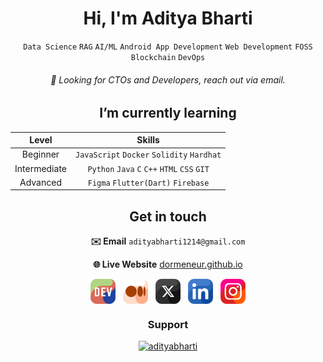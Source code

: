 <div align="center">
  
# Hi, I'm Aditya Bharti
`Data Science` `RAG` `AI/ML` `Android App Development` `Web Development` `FOSS` `Blockchain` `DevOps`


###### 🚩 Looking for CTOs and Developers, reach out via email.

## I’m currently learning

|     Level    |           Skills          |
|:------------:|:-------------------------:|
|   Beginner   | `JavaScript` `Docker` `Solidity` `Hardhat` |
| Intermediate | `Python` `Java` `C` `C++` `HTML` `CSS` `GIT` |
|   Advanced   | `Figma` `Flutter(Dart)` `Firebase` |


## Get in touch

**✉️ Email** `adityabharti1214@gmail.com`

**🌐 Live Website** [dormeneur.github.io](https://dormeneur.github.io/)



<a href="https://dev.to/adityabharti" target="blank" title="Dev"><img align="center" src="https://github.com/dormeneur/dormeneur/blob/main/dev%20logo.png" alt="Dev.to" height="40" width="40" /></a>&nbsp;&nbsp;
<a href="https://medium.com/@aadityabhartii" target="blank" title="Medium"><img align="center" src="https://github.com/dormeneur/dormeneur/blob/main/medium%20logo.png" alt="Medium" height="40" width="40" /></a>&nbsp;&nbsp;
<a href="https://x.com/dormeneur" target="blank" title="X.com"><img align="center" src="https://github.com/dormeneur/dormeneur/blob/main/X%20logo.png" alt="X.com" height="40" width="40" /></a>&nbsp;&nbsp;
<a href="https://linkedin.com/in/aadityabhartii" target="blank" title="LinkedIn"><img align="center" src="https://github.com/dormeneur/dormeneur/blob/main/linkedin%20logo.png" alt="LinkedIn" height="40" width="40" /></a>&nbsp;&nbsp;
<a href="https://instagram.com/aadityabhartii" target="blank" title="Instagram"><img align="center" src="https://github.com/dormeneur/dormeneur/blob/main/Instagram%20icon.png" alt="Instagram" height="40" width="40" /></a>


### Support
<p><a href="https://www.buymeacoffee.com/adityabharti" target="blank" title="A coffee for Aditya?"> <img src="https://cdn.buymeacoffee.com/buttons/v2/default-blue.png" height="40" width="150" alt="adityabharti" /></a></p><br>

</div>

